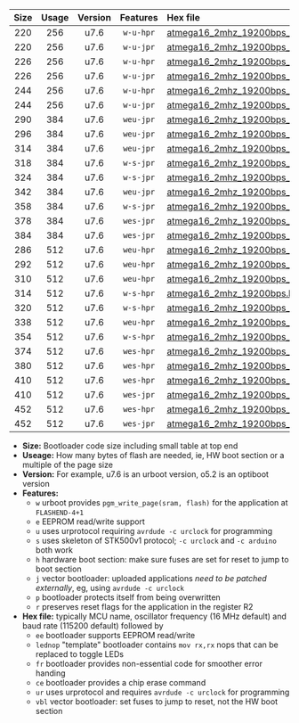|Size|Usage|Version|Features|Hex file|
|:-:|:-:|:-:|:-:|:--|
|220|256|u7.6|`w-u-hpr`|[atmega16_2mhz_19200bps_ur.hex](https://raw.githubusercontent.com/stefanrueger/urboot/main//atmega16_2mhz_19200bps_ur.hex)|
|220|256|u7.6|`w-u-jpr`|[atmega16_2mhz_19200bps_ur_vbl.hex](https://raw.githubusercontent.com/stefanrueger/urboot/main//atmega16_2mhz_19200bps_ur_vbl.hex)|
|226|256|u7.6|`w-u-hpr`|[atmega16_2mhz_19200bps_lednop_ur.hex](https://raw.githubusercontent.com/stefanrueger/urboot/main//atmega16_2mhz_19200bps_lednop_ur.hex)|
|226|256|u7.6|`w-u-jpr`|[atmega16_2mhz_19200bps_lednop_ur_vbl.hex](https://raw.githubusercontent.com/stefanrueger/urboot/main//atmega16_2mhz_19200bps_lednop_ur_vbl.hex)|
|244|256|u7.6|`w-u-hpr`|[atmega16_2mhz_19200bps_lednop_fr_ur.hex](https://raw.githubusercontent.com/stefanrueger/urboot/main//atmega16_2mhz_19200bps_lednop_fr_ur.hex)|
|244|256|u7.6|`w-u-jpr`|[atmega16_2mhz_19200bps_lednop_fr_ur_vbl.hex](https://raw.githubusercontent.com/stefanrueger/urboot/main//atmega16_2mhz_19200bps_lednop_fr_ur_vbl.hex)|
|290|384|u7.6|`weu-jpr`|[atmega16_2mhz_19200bps_ee_ur_vbl.hex](https://raw.githubusercontent.com/stefanrueger/urboot/main//atmega16_2mhz_19200bps_ee_ur_vbl.hex)|
|296|384|u7.6|`weu-jpr`|[atmega16_2mhz_19200bps_ee_lednop_ur_vbl.hex](https://raw.githubusercontent.com/stefanrueger/urboot/main//atmega16_2mhz_19200bps_ee_lednop_ur_vbl.hex)|
|314|384|u7.6|`weu-jpr`|[atmega16_2mhz_19200bps_ee_lednop_fr_ur_vbl.hex](https://raw.githubusercontent.com/stefanrueger/urboot/main//atmega16_2mhz_19200bps_ee_lednop_fr_ur_vbl.hex)|
|318|384|u7.6|`w-s-jpr`|[atmega16_2mhz_19200bps_vbl.hex](https://raw.githubusercontent.com/stefanrueger/urboot/main//atmega16_2mhz_19200bps_vbl.hex)|
|324|384|u7.6|`w-s-jpr`|[atmega16_2mhz_19200bps_lednop_vbl.hex](https://raw.githubusercontent.com/stefanrueger/urboot/main//atmega16_2mhz_19200bps_lednop_vbl.hex)|
|342|384|u7.6|`weu-jpr`|[atmega16_2mhz_19200bps_ee_lednop_fr_ce_ur_vbl.hex](https://raw.githubusercontent.com/stefanrueger/urboot/main//atmega16_2mhz_19200bps_ee_lednop_fr_ce_ur_vbl.hex)|
|358|384|u7.6|`w-s-jpr`|[atmega16_2mhz_19200bps_lednop_fr_vbl.hex](https://raw.githubusercontent.com/stefanrueger/urboot/main//atmega16_2mhz_19200bps_lednop_fr_vbl.hex)|
|378|384|u7.6|`wes-jpr`|[atmega16_2mhz_19200bps_ee_vbl.hex](https://raw.githubusercontent.com/stefanrueger/urboot/main//atmega16_2mhz_19200bps_ee_vbl.hex)|
|384|384|u7.6|`wes-jpr`|[atmega16_2mhz_19200bps_ee_lednop_vbl.hex](https://raw.githubusercontent.com/stefanrueger/urboot/main//atmega16_2mhz_19200bps_ee_lednop_vbl.hex)|
|286|512|u7.6|`weu-hpr`|[atmega16_2mhz_19200bps_ee_ur.hex](https://raw.githubusercontent.com/stefanrueger/urboot/main//atmega16_2mhz_19200bps_ee_ur.hex)|
|292|512|u7.6|`weu-hpr`|[atmega16_2mhz_19200bps_ee_lednop_ur.hex](https://raw.githubusercontent.com/stefanrueger/urboot/main//atmega16_2mhz_19200bps_ee_lednop_ur.hex)|
|310|512|u7.6|`weu-hpr`|[atmega16_2mhz_19200bps_ee_lednop_fr_ur.hex](https://raw.githubusercontent.com/stefanrueger/urboot/main//atmega16_2mhz_19200bps_ee_lednop_fr_ur.hex)|
|314|512|u7.6|`w-s-hpr`|[atmega16_2mhz_19200bps.hex](https://raw.githubusercontent.com/stefanrueger/urboot/main//atmega16_2mhz_19200bps.hex)|
|320|512|u7.6|`w-s-hpr`|[atmega16_2mhz_19200bps_lednop.hex](https://raw.githubusercontent.com/stefanrueger/urboot/main//atmega16_2mhz_19200bps_lednop.hex)|
|338|512|u7.6|`weu-hpr`|[atmega16_2mhz_19200bps_ee_lednop_fr_ce_ur.hex](https://raw.githubusercontent.com/stefanrueger/urboot/main//atmega16_2mhz_19200bps_ee_lednop_fr_ce_ur.hex)|
|354|512|u7.6|`w-s-hpr`|[atmega16_2mhz_19200bps_lednop_fr.hex](https://raw.githubusercontent.com/stefanrueger/urboot/main//atmega16_2mhz_19200bps_lednop_fr.hex)|
|374|512|u7.6|`wes-hpr`|[atmega16_2mhz_19200bps_ee.hex](https://raw.githubusercontent.com/stefanrueger/urboot/main//atmega16_2mhz_19200bps_ee.hex)|
|380|512|u7.6|`wes-hpr`|[atmega16_2mhz_19200bps_ee_lednop.hex](https://raw.githubusercontent.com/stefanrueger/urboot/main//atmega16_2mhz_19200bps_ee_lednop.hex)|
|410|512|u7.6|`wes-hpr`|[atmega16_2mhz_19200bps_ee_lednop_fr.hex](https://raw.githubusercontent.com/stefanrueger/urboot/main//atmega16_2mhz_19200bps_ee_lednop_fr.hex)|
|410|512|u7.6|`wes-jpr`|[atmega16_2mhz_19200bps_ee_lednop_fr_vbl.hex](https://raw.githubusercontent.com/stefanrueger/urboot/main//atmega16_2mhz_19200bps_ee_lednop_fr_vbl.hex)|
|452|512|u7.6|`wes-hpr`|[atmega16_2mhz_19200bps_ee_lednop_fr_ce.hex](https://raw.githubusercontent.com/stefanrueger/urboot/main//atmega16_2mhz_19200bps_ee_lednop_fr_ce.hex)|
|452|512|u7.6|`wes-jpr`|[atmega16_2mhz_19200bps_ee_lednop_fr_ce_vbl.hex](https://raw.githubusercontent.com/stefanrueger/urboot/main//atmega16_2mhz_19200bps_ee_lednop_fr_ce_vbl.hex)|

- **Size:** Bootloader code size including small table at top end
- **Useage:** How many bytes of flash are needed, ie, HW boot section or a multiple of the page size
- **Version:** For example, u7.6 is an urboot version, o5.2 is an optiboot version
- **Features:**
  + `w` urboot provides `pgm_write_page(sram, flash)` for the application at `FLASHEND-4+1`
  + `e` EEPROM read/write support
  + `u` uses urprotocol requiring `avrdude -c urclock` for programming
  + `s` uses skeleton of STK500v1 protocol; `-c urclock` and `-c arduino` both work
  + `h` hardware boot section: make sure fuses are set for reset to jump to boot section
  + `j` vector bootloader: uploaded applications *need to be patched externally*, eg, using `avrdude -c urclock`
  + `p` bootloader protects itself from being overwritten
  + `r` preserves reset flags for the application in the register R2
- **Hex file:** typically MCU name, oscillator frequency (16 MHz default) and baud rate (115200 default) followed by
  + `ee` bootloader supports EEPROM read/write
  + `lednop` "template" bootloader contains `mov rx,rx` nops that can be replaced to toggle LEDs
  + `fr` bootloader provides non-essential code for smoother error handing
  + `ce` bootloader provides a chip erase command
  + `ur` uses urprotocol and requires `avrdude -c urclock` for programming
  + `vbl` vector bootloader: set fuses to jump to reset, not the HW boot section
